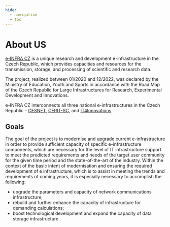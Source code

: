 ```yaml
---
hide:
  - navigation
  - toc
---
```


# About US

[e-INFRA CZ][d] is a unique research and development e-infrastructure in the Czech Republic,
which provides capacities and resources for the transmission, storage, and processing of scientific and research data.

The project, realized between 01/2020 and 12/2022, was declared by the Ministry of Education, Youth and Sports
in accordance with the Road Map of the Czech Republic for Large Infrastructures for Research, Experimental Development and Innovations.

e-INFRA CZ interconnects all three national e-infrastructures in the Czech Republic – [CESNET][a], [CERIT-SC][b], and [IT4Innovations][c].

## Goals

The goal of the project is to modernise and upgrade current e-infrastructure
in order to provide sufficient capacity of specific e-infrastructure components,
which are necessary for the level of IT infrastructure support to meet the predicted requirements
and needs of the target user community for the given time period and the state-of-the-art of the industry.
Within the context of the basic intent of modernisation and ensuring the required development of e infrastructure,
which is to assist in meeting the trends and requirements of coming years, it is especially necessary to accomplish the following:

* upgrade the parameters and capacity of network communications infrastructure;
* rebuild and further enhance the capacity of infrastructure for demanding calculations;
* boost technological development and expand the capacity of data storage infrastructure.

[a]: https://www.cesnet.cz/?lang=en
[b]: https://www.cerit-sc.cz/
[c]: https://www.it4i.cz/en
[d]: https://du.cesnet.cz/en/start
